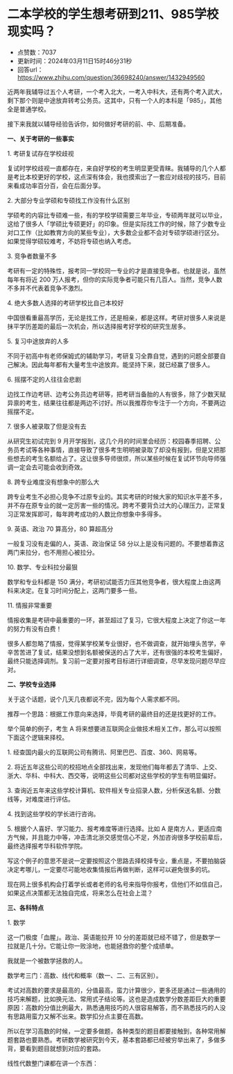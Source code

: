 # 二本学校的学生想考研到211、985学校现实吗？
- 点赞数：7037
- 更新时间：2024年03月11日15时46分31秒
- 回答url：https://www.zhihu.com/question/36698240/answer/1432949560
<body>
 <p>近两年我辅导过五个人考研<span><span>，</span></span>一个考入北大<span><span>，</span></span>一考入中科大<span><span>，</span></span>还有两个考入武大<span><span>，</span></span>剩下那个则是中途放弃转考公务员<span><span>。</span></span>这其中<span><span>，</span></span>只有一个人的本科是<span><span>「</span></span>985<span><span>」</span></span><span><span>，</span></span>其他全是普通学校<span><span>。</span></span></p>
 <p>接下来我就以辅导经验告诉你<span><span>，</span></span>如何做好考研的前<span><span>、</span></span>中<span><span>、</span></span>后期准备<span><span>。</span></span></p>
 <p><strong>一<span><span>、</span></span>关于考研的一些事实</strong></p>
 <p>1. 考研复试存在学校歧视</p>
 <p>复试时学校歧视一直都存在<span><span>，</span></span>来自好学校的考生明显更受青睐<span><span>。</span></span>我辅导的几个人都是考比本校更好的学校<span><span>，</span></span>这点深有体会<span><span>，</span></span>我也摸索出了一套应对歧视的技巧<span><span>，</span></span>目前来看成功率百分百<span><span>，</span></span>会在后面分享<span><span>。</span></span></p>
 <p>2. 大部分专业学硕和专硕找工作没有什么区别</p>
 <p>学硕考的内容比专硕难一些<span><span>，</span></span>有的学校学硕需要三年毕业<span><span>，</span></span>专硕两年就可以毕业<span><span>，</span></span>这给了很多人<span><span>「</span></span>学硕比专硕更好<span><span>」</span></span>的印象<span><span>。</span></span>但是实际找工作的时候<span><span>，</span></span>除了少数专业对口工作<span><span>（</span></span>比如教育方向的某些专业<span><span>）</span></span><span><span>，</span></span>大多数企业都不会对专硕学硕进行区分<span><span>。</span></span>如果觉得学硕较难考<span><span>，</span></span>不妨将专硕也纳入考虑<span><span>。</span></span></p>
 <p>3. 竞争者数量不多</p>
 <p>考研有一定的特殊性<span><span>，</span></span>报考同一学校同一专业的才是直接竞争者<span><span>。</span></span>也就是说<span><span>，</span></span>虽然每年有将近 200 万人报考<span><span>，</span></span>但你的实际竞争者可能只有几百人<span><span>。</span></span>当然<span><span>，</span></span>竞争人数不多并不代表着竞争不激烈<span><span>。</span></span></p>
 <p>4. 绝大多数人选择的考研学校比自己本校好</p>
 <p>中国很看重最高学历<span><span>，</span></span>无论是找工作<span><span>，</span></span>还是相亲<span><span>，</span></span>都是这样<span><span>。</span></span>考研对很多人来说是抹平学历差距的最后一次机会<span><span>，</span></span>所以选择报考好学校的研究生居多<span><span>。</span></span></p>
 <p>5. 复习中途放弃的人多</p>
 <p>不同于初高中有老师保姆式的辅助学习<span><span>，</span></span>考研复习全靠自觉<span><span>，</span></span>遇到的问题全部要自己解决<span><span>。</span></span>因此每年都有大量考生中途放弃<span><span>。</span></span>能坚持下来<span><span>，</span></span>就已经赢了很多人<span><span>。</span></span></p>
 <p>6. 摇摆不定的人往往会悲剧</p>
 <p>边找工作边考研<span><span>、</span></span>边考公务员边考研等<span><span>，</span></span>把考研当备胎的人有很多<span><span>，</span></span>除了少数天赋异禀的考生<span><span>，</span></span>结果往往都是两边不讨好<span><span>。</span></span>所以我推荐你专注于一个方向<span><span>，</span></span>不要两边摇摆不定<span><span>。</span></span></p>
 <p>7. 很多人被录取了但是没有去</p>
 <p>从研究生初试完到 9 月开学报到<span><span>，</span></span>这几个月的时间里会经历<span><span>：</span></span>校园春季招聘<span><span>、</span></span>公务员考试等各种事情<span><span>，</span></span>直接导致了很多考生明明被录取了却没有报到<span><span>，</span></span>但是又把那些想去的考生名额给占了<span><span>。</span></span>这让很多导师很烦<span><span>，</span></span>所以某些时候在复试环节向导师强调一定会去可能会收到奇效<span><span>。</span></span></p>
 <p>8. 跨专业难度没有想象中的那么大</p>
 <p>跨专业考生不必担心竞争不过原专业的<span><span>。</span></span>其实考研的时候大家的知识水平差不多<span><span>，</span></span>并不存在原专业的就一定厉害一些的情况<span><span>。</span></span>跨考不要背负过大的心理压力<span><span>，</span></span>正常复习正常发挥即可<span><span>，</span></span>每年跨考成功的人数比你想象中多得多<span><span>。</span></span></p>
 <p>9. 英语<span><span>、</span></span>政治 70 算高分<span><span>，</span></span>80 算超高分</p>
 <p>一般复习没有走偏的人<span><span>，</span></span>英语<span><span>、</span></span>政治保证 58 分以上是没有问题的<span><span>。</span></span>不要想着靠这两门来拉分<span><span>，</span></span>也不用担心被拉分<span><span>。</span></span></p>
 <p>10. 数学<span><span>、</span></span>专业科拉分最狠</p>
 <p>数学和专业科都是 150 满分<span><span>，</span></span>考研初试能否力压其他竞争者<span><span>，</span></span>很大程度上由这两科来决定<span><span>。</span></span>在复习时间分配上<span><span>，</span></span>这两门要多一些<span><span>。</span></span></p>
 <p>11. 情报非常重要</p>
 <p>情报收集是考研中最重要的一环<span><span>，</span></span>甚至超过了复习<span><span>，</span></span>它很大程度上决定了你这一年的努力有没有白费<span><span>！</span></span></p>
 <p>很多人都忽略了情报<span><span>，</span></span>觉得某学校某专业很好<span><span>，</span></span>也不做调查<span><span>，</span></span>就开始埋头苦学<span><span>，</span></span>辛辛苦苦进了复试<span><span>，</span></span>结果没想到名额被保送的占了大半<span><span>，</span></span>还有很强的本校考生偏好<span><span>，</span></span>最终只能选择调剂<span><span>。</span></span>复习前一定要对报考目标进行详细调查<span><span>，</span></span>尽早发现问题尽早应对<span><span>。</span></span></p>
 <p><strong>二<span><span>、</span></span>学校专业选择</strong></p>
 <p>关于这个话题<span><span>，</span></span>说个几天几夜都说不完<span><span>，</span></span>因为每个人需求都不同<span><span>。</span></span></p>
 <p>推荐一个思路<span><span>：</span></span>根据工作意向来选择<span><span>，</span></span>毕竟考研的最终目的还是找更好的工作<span><span>。</span></span></p>
 <p>举个简单的例子<span><span>，</span></span>考生 A 将来想要进互联网企业做技术相关工作<span><span>，</span></span>那么可以按照下面这个逻辑来择校<span><span>。</span></span></p>
 <p>1. 经查国内最火的互联网公司有腾讯<span><span>、</span></span>阿里巴巴<span><span>、</span></span>百度<span><span>、</span></span>360<span><span>、</span></span>网易等<span><span>。</span></span></p>
 <p>2. 将近五年这些公司的校招地点全部找出来<span><span>，</span></span>发现他们每年都去了清华<span><span>、</span></span>上交<span><span>、</span></span>浙大<span><span>、</span></span>华科<span><span>、</span></span>中科大<span><span>、</span></span>西交等<span><span>，</span></span>说明这些公司都对这些学校的学生有明显偏好<span><span>。</span></span></p>
 <p>3. 查询近五年来这些学校计算机<span><span>、</span></span>软件相关专业招录人数<span><span>，</span></span>分析保送名额<span><span>、</span></span>分数线等<span><span>，</span></span>对难度进行评估<span><span>。</span></span></p>
 <p>4. 找到这些学校的学长进行咨询<span><span>。</span></span></p>
 <p>5. 根据个人喜好<span><span>、</span></span>学习能力<span><span>、</span></span>报考难度等进行选择<span><span>。</span></span>比如 A 是南方人<span><span>，</span></span>更适应南方气候<span><span>，</span></span>并且能力中等<span><span>，</span></span>冲击清北浙交感觉信心不足<span><span>，</span></span>外加咨询很多学校前辈后<span><span>，</span></span>最终选择报考华科软件学院<span><span>。</span></span></p>
 <p>写这个例子的意思不是说一定要按照这个思路去择校择专业<span><span>，</span></span>重点是<span><span>，</span></span>不要拍脑袋决定考哪儿<span><span>，</span></span>一定要尽可能地收集情报后再做判断<span><span>，</span></span>这样可以避免很多的坑<span><span>。</span></span></p>
 <p>现在网上很多机构会打着学长或者老师的名号来指导你报考<span><span>，</span></span>信他们不如信自己<span><span>，</span></span>如果这点决策都无法独自完成<span><span>，</span></span>将来怎么在社会上混<span><span>？</span></span></p>
 <p><strong>三<span><span>、</span></span>各科特点</strong></p>
 <p>1. 数学</p>
 <p>这一门极度<span><span>「</span></span>血腥<span><span>」</span></span><span><span>。</span></span>政治<span><span>、</span></span>英语能拉开 10 分的差距就已经不错了<span><span>，</span></span>但是数学一拉就是几十分<span><span>。</span></span>它能让你一败涂地<span><span>，</span></span>也能拯救你的整个成绩单<span><span>。</span></span></p>
 <p>我就是一个被数学拯救的人<span><span>。</span></span></p>
 <p>数学考三门<span><span>：</span></span>高数<span><span>、</span></span>线代和概率<span><span>（</span></span>数一<span><span>、</span></span>二<span><span>、</span></span>三有区别<span><span>）</span></span><span><span>。</span></span></p>
 <p>考试对高数的要求是最高的<span><span>，</span></span>分值最高<span><span>，</span></span>蛮力计算很少<span><span>，</span></span>更多还是通过一些通用的技巧来解题<span><span>，</span></span>比如换元法<span><span>、</span></span>常用式子结论等<span><span>。</span></span>这也是造成数学分数差距巨大的重要原因<span><span>：</span></span>高数的分值比例最大<span><span>，</span></span>熟悉通用技巧的人很容易解答<span><span>，</span></span>而不熟悉技巧的人没有思路用蛮力又解不出来<span><span>。</span></span>数学扣分点主要在高数<span><span>。</span></span></p>
 <p>所以在学习高数的时候<span><span>，</span></span>一定要多做题<span><span>，</span></span>各种类型的题目都要接触到<span><span>，</span></span>各种常用解题套路也要熟悉<span><span>。</span></span>考研数学被研究到今天<span><span>，</span></span>基本套路都已经被穷举出来了<span><span>，</span></span>多做多背<span><span>，</span></span>要看到题目就想到对应的套路<span><span>。</span></span></p>
 <p>线性代数整门课都在讲一个东西<span><span>：</span></span></p>
</body>